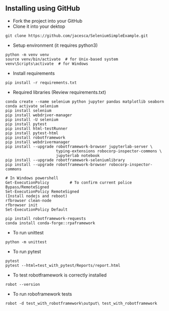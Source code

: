 ## Installing using GitHub
- Fork the project into your GitHub
- Clone it into your dektop
```
git clone https://github.com/jacesca/SeleniumSimpleExample.git
```
- Setup environment (it requires python3)
```
python -m venv venv
source venv/bin/activate  # for Unix-based system
venv\Scripts\activate  # for Windows
```
- Install requirements
```
pip install -r requirements.txt
```
- Required libraries (Review requirements.txt)
```
conda create --name selenium python jupyter pandas matplotlib seaborn
conda activate selenium
pip install selenium
pip install webdriver-manager
pip install -U selenium
pip install pytest
pip install html-testRunner
pip install pytest-html
pip install robotframework
pip install webdrivermanager
pip install --upgrade robotframework-browser jupyterlab-server \
                      typing-extensions robocorp-inspector-commons \
                      jupyterlab notebook
pip install --upgrade robotframework-seleniumlibrary
pip install --upgrade robotframework-browser robocorp-inspector-commons

# In Windows powershell
Get-ExecutionPolicy         # To confirm current police Bypass/RemoteSigned
Set-ExecutionPolicy RemoteSigned
(Install nodejs and reboot)
rfbrowser clean-node
rfbrowser init
Set-ExecutionPolicy Default

pip install robotframework-requests
conda install conda-forge::rpaframework
```

- To run unittest
```
python -m unittest
```

- To run pytest
```
pytest
pytest --html=test_with_pytest/Reports/report.html
```

- To test robotframework is correctly installed
```
robot --version
```

- To run roboframework tests
```
robot -d test_with_robotframework\output\ test_with_robotframework
```
